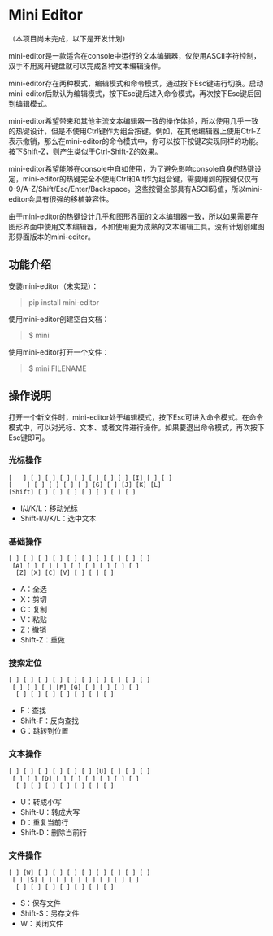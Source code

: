 # Mini Editor

（本项目尚未完成，以下是开发计划）

mini-editor是一款适合在console中运行的文本编辑器，仅使用ASCII字符控制，双手不用离开键盘就可以完成各种文本编辑操作。

mini-editor存在两种模式，编辑模式和命令模式，通过按下Esc键进行切换。启动mini-editor后默认为编辑模式，按下Esc键后进入命令模式，再次按下Esc键后回到编辑模式。

mini-editor希望带来和其他主流文本编辑器一致的操作体验，所以使用几乎一致的热键设计，但是不使用Ctrl键作为组合按键。例如，在其他编辑器上使用Ctrl-Z表示撤销，那么在mini-editor的命令模式中，你可以按下按键Z实现同样的功能。按下Shift-Z，则产生类似于Ctrl-Shift-Z的效果。

mini-editor希望能够在console中自如使用，为了避免影响console自身的热键设定，mini-editor的热键完全不使用Ctrl和Alt作为组合键，需要用到的按键仅仅有0-9/A-Z/Shift/Esc/Enter/Backspace。这些按键全部具有ASCII码值，所以mini-editor会具有很强的移植兼容性。

由于mini-editor的热键设计几乎和图形界面的文本编辑器一致，所以如果需要在图形界面中使用文本编辑器，不如使用更为成熟的文本编辑工具。没有计划创建图形界面版本的mini-editor。

## 功能介绍

安装mini-editor（未实现）：

> pip install mini-editor

使用mini-editor创建空白文档：

> $ mini

使用mini-editor打开一个文件：

> $ mini FILENAME

## 操作说明

打开一个新文件时，mini-editor处于编辑模式，按下Esc可进入命令模式。在命令模式中，可以对光标、文本、或者文件进行操作。如果要退出命令模式，再次按下Esc键即可。

### 光标操作

```
[   ] [ ] [ ] [ ] [ ] [ ] [ ] [ ] [I] [ ] [ ]
[    ] [ ] [ ] [ ] [ ] [G] [ ] [J] [K] [L]
[Shift] [ ] [ ] [ ] [ ] [ ] [ ] [ ]
```

- I/J/K/L：移动光标
- Shift-I/J/K/L：选中文本

### 基础操作

```
[ ] [ ] [ ] [ ] [ ] [ ] [ ] [ ] [ ] [ ]
 [A] [ ] [ ] [ ] [ ] [ ] [ ] [ ] [ ]
  [Z] [X] [C] [V] [ ] [ ] [ ]
```

- A：全选
- X：剪切
- C：复制
- V：粘贴
- Z：撤销
- Shift-Z：重做

### 搜索定位

```
[ ] [ ] [ ] [ ] [ ] [ ] [ ] [ ] [ ] [ ]
 [ ] [ ] [ ] [F] [G] [ ] [ ] [ ] [ ]
  [ ] [ ] [ ] [ ] [ ] [ ] [ ]
```

- F：查找
- Shift-F：反向查找
- G：跳转到位置

### 文本操作

```
[ ] [ ] [ ] [ ] [ ] [ ] [U] [ ] [ ] [ ]
 [ ] [ ] [D] [ ] [ ] [ ] [ ] [ ] [ ]
  [ ] [ ] [ ] [ ] [ ] [ ] [ ]
```

- U：转成小写
- Shift-U：转成大写
- D：重复当前行
- Shift-D：删除当前行

### 文件操作

```
[ ] [W] [ ] [ ] [ ] [ ] [ ] [ ] [ ] [ ]
 [ ] [S] [ ] [ ] [ ] [ ] [ ] [ ] [ ]
  [ ] [ ] [ ] [ ] [ ] [ ] [ ]
```

- S：保存文件
- Shift-S：另存文件
- W：关闭文件
